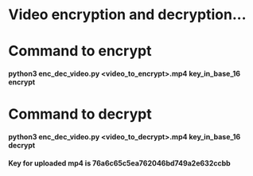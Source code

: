 # Video encryption and decryption...

# Command to encrypt
#### python3 enc_dec_video.py <video_to_encrypt>.mp4 key_in_base_16 encrypt

# Command to decrypt
#### python3 enc_dec_video.py <video_to_decrypt>.mp4 key_in_base_16 decrypt

#### Key for uploaded mp4 is 76a6c65c5ea762046bd749a2e632ccbb
